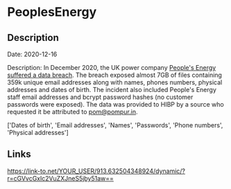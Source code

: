 # PeoplesEnergy

## Description

Date: 2020-12-16

Description:
In December 2020, the UK power company <a href="https://www.bbc.com/news/technology-55350995" target="_blank" rel="noopener">People's Energy suffered a data breach</a>. The breach exposed almost 7GB of files containing 359k unique email addresses along with names, phones numbers, physical addresses and dates of birth. The incident also included People's Energy staff email addresses and bcrypt password hashes (no customer passwords were exposed). The data was provided to HIBP by a source who requested it be attributed to pom@pompur.in.


['Dates of birth', 'Email addresses', 'Names', 'Passwords', 'Phone numbers', 'Physical addresses']

## Links

https://link-to.net/YOUR_USER/913.632504348924/dynamic/?r=cGVvcGxlc2VuZXJneS5jby51aw==